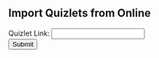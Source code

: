 <h2>Import Quizlets from Online</h2>
<ul class="import" id="import"></ul>

<style>
  .form-control{
    display:block;width:100%;
    padding:.375rem .75rem;
    font-size:1rem;
    font-weight:400;
    line-height:1.5;
    color:black;
    background-color:white;
    background-clip:padding-box;
    border:1px solid white;
    -webkit-appearance:none;
    -moz-appearance:none;
    appearance:none;
    border-radius:.375rem;
    transition:border-color .15s ease-in-out,box-shadow .15s ease-in-out;
  }
</style>



<form id="import-quizlet">
  <label>Quizlet Link:
    <input type="text" id="enter-link" name="enter-link">
  </label><br>
  <button type="button" id="submit-set-button">Submit</button>
</form>

<script>
  console.log(options)
  const flashcardForm = document.getElementById("import-quizlet");
  const setLink = document.getElementById("enter-link");
  document.getElementById("submit-set-button").onclick = (e) => {
	  e.preventDefault()
	const flashcardSet = { email: "rohanj2006@gmail.com", password: "password", id: setLink.value.split("quizlet.com/").splice(-1)[0].split("/")[0]};

	var url = "https://csa-backend.rohanj.dev/api/flashcard/getQuizlet";
	const options = {
		method: 'POST',
		headers: {
		  'Content-Type': 'application/json'
		},
		body: JSON.stringify(flashcardSet)
	};

	fetch(url, options).then(response => {
	    response.json().then(data => {
		console.log(data);
	    })
	})
	.catch(err => {
	    console.log("Error: " + err);
	});
  }
</script>
